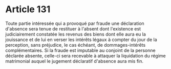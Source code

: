 # Article 131

Toute partie intéressée qui a provoqué par fraude une déclaration d'absence sera tenue de restituer à l'absent dont l'existence est judiciairement constatée les revenus des biens dont elle aura eu la jouissance et de lui en verser les intérêts légaux à compter du jour de la perception, sans préjudice, le cas échéant, de dommages-intérêts complémentaires.   Si la fraude est imputable au conjoint de la personne déclarée absente, celle-ci sera recevable à attaquer la liquidation du régime matrimonial auquel le jugement déclaratif d'absence aura mis fin.